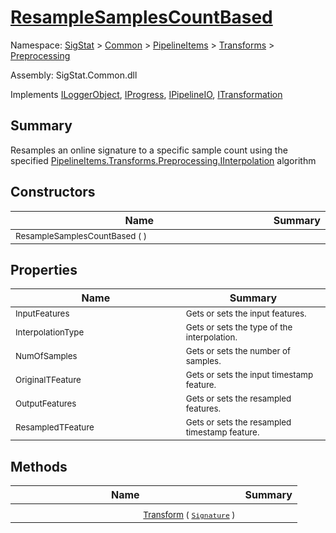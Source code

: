 # [ResampleSamplesCountBased](./ResampleSamplesCountBased.md)

Namespace: [SigStat]() > [Common](./../../../README.md) > [PipelineItems]() > [Transforms]() > [Preprocessing](./README.md)

Assembly: SigStat.Common.dll

Implements [ILoggerObject](./../../../ILoggerObject.md), [IProgress](./../../../Helpers/IProgress.md), [IPipelineIO](./../../../Pipeline/IPipelineIO.md), [ITransformation](./../../../ITransformation.md)

## Summary
Resamples an online signature to a specific sample count using the specified [PipelineItems.Transforms.Preprocessing.IInterpolation](https://github.com/hargitomi97/sigstat/blob/master/docs/md/SigStat/Common/PipelineItems/Transforms/Preprocessing/IInterpolation.md) algorithm

## Constructors

| Name | Summary | 
| --- | --- | 
| <img width=200/> <sub>ResampleSamplesCountBased (  )</sub>| <sub></sub>| <br>


## Properties

| Name | Summary | 
| --- | --- | 
| <img width=200/> <sub>InputFeatures</sub>| <sub>Gets or sets the input features.</sub>| <br>
| <img width=200/> <sub>InterpolationType</sub>| <sub>Gets or sets the type of the interpolation. <seealso cref="T:SigStat.Common.PipelineItems.Transforms.Preprocessing.IInterpolation" /></sub>| <br>
| <img width=200/> <sub>NumOfSamples</sub>| <sub>Gets or sets the number of samples.</sub>| <br>
| <img width=200/> <sub>OriginalTFeature</sub>| <sub>Gets or sets the input timestamp feature.</sub>| <br>
| <img width=200/> <sub>OutputFeatures</sub>| <sub>Gets or sets the resampled  features.</sub>| <br>
| <img width=200/> <sub>ResampledTFeature</sub>| <sub>Gets or sets the resampled timestamp feature.</sub>| <br>


## Methods

| Name | Summary | 
| --- | --- | 
| <img width=200/> <sub>[Transform](./Methods/ResampleSamplesCountBased-100663801.md) ( [`Signature`](./../../../Signature.md) )</sub>| <sub></sub>| <br>


